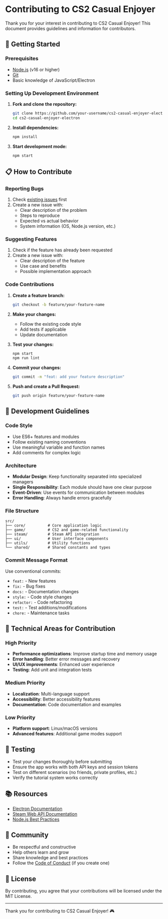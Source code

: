 # Contributing to CS2 Casual Enjoyer

Thank you for your interest in contributing to CS2 Casual Enjoyer! This document provides guidelines and information for contributors.

## 🚀 Getting Started

### Prerequisites

- [Node.js](https://nodejs.org/) (v16 or higher)
- [Git](https://git-scm.com/)
- Basic knowledge of JavaScript/Electron

### Setting Up Development Environment

1. **Fork and clone the repository:**

   ```sh
   git clone https://github.com/your-username/cs2-casual-enjoyer-electron.git
   cd cs2-casual-enjoyer-electron
   ```

2. **Install dependencies:**

   ```sh
   npm install
   ```

3. **Start development mode:**

   ```sh
   npm start
   ```

## 📋 How to Contribute

### Reporting Bugs

1. Check [existing issues](https://github.com/skik4/cs2-casual-enjoyer-electron/issues) first
2. Create a new issue with:
   - Clear description of the problem
   - Steps to reproduce
   - Expected vs actual behavior
   - System information (OS, Node.js version, etc.)

### Suggesting Features

1. Check if the feature has already been requested
2. Create a new issue with:
   - Clear description of the feature
   - Use case and benefits
   - Possible implementation approach

### Code Contributions

1. **Create a feature branch:**

   ```sh
   git checkout -b feature/your-feature-name
   ```

2. **Make your changes:**
   - Follow the existing code style
   - Add tests if applicable
   - Update documentation

3. **Test your changes:**

   ```sh
   npm start
   npm run lint
   ```

4. **Commit your changes:**

   ```sh
   git commit -m "feat: add your feature description"
   ```

5. **Push and create a Pull Request:**

   ```sh
   git push origin feature/your-feature-name
   ```

## 🎯 Development Guidelines

### Code Style

- Use ES6+ features and modules
- Follow existing naming conventions
- Use meaningful variable and function names
- Add comments for complex logic

### Architecture

- **Modular Design**: Keep functionality separated into specialized managers
- **Single Responsibility**: Each module should have one clear purpose
- **Event-Driven**: Use events for communication between modules
- **Error Handling**: Always handle errors gracefully

### File Structure

```text
src/
├── core/          # Core application logic
├── game/          # CS2 and game-related functionality
├── steam/         # Steam API integration
├── ui/            # User interface components
├── utils/         # Utility functions
└── shared/        # Shared constants and types
```

### Commit Message Format

Use conventional commits:

- `feat:` - New features
- `fix:` - Bug fixes
- `docs:` - Documentation changes
- `style:` - Code style changes
- `refactor:` - Code refactoring
- `test:` - Test additions/modifications
- `chore:` - Maintenance tasks

## 🔧 Technical Areas for Contribution

### High Priority

- **Performance optimizations**: Improve startup time and memory usage
- **Error handling**: Better error messages and recovery
- **UI/UX improvements**: Enhanced user experience
- **Testing**: Add unit and integration tests

### Medium Priority

- **Localization**: Multi-language support
- **Accessibility**: Better accessibility features
- **Documentation**: Code documentation and examples

### Low Priority

- **Platform support**: Linux/macOS versions
- **Advanced features**: Additional game modes support

## 🧪 Testing

- Test your changes thoroughly before submitting
- Ensure the app works with both API keys and session tokens
- Test on different scenarios (no friends, private profiles, etc.)
- Verify the tutorial system works correctly

## 📚 Resources

- [Electron Documentation](https://www.electronjs.org/docs)
- [Steam Web API Documentation](https://steamapi.xpaw.me/)
- [Node.js Best Practices](https://github.com/goldbergyoni/nodebestpractices)

## 🤝 Community

- Be respectful and constructive
- Help others learn and grow
- Share knowledge and best practices
- Follow the [Code of Conduct](CODE_OF_CONDUCT.md) (if you create one)

## 📝 License

By contributing, you agree that your contributions will be licensed under the MIT License.

---

Thank you for contributing to CS2 Casual Enjoyer! 🎮
